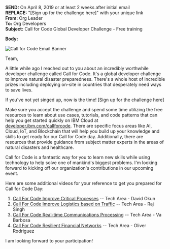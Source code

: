 **SEND:** On April 8, 2019 or at least 2 weeks after initial email  
**REPLACE:** "[Sign up for the challenge here]" with your unique link  
**From:** Org Leader  
**To:** Org Developers  
**Subject:** Call for Code Global Developer Challenge - Free training  

**Body:**

![Call for Code Email Banner](https://raw.githubusercontent.com/IBM/digital-call-kits/master/src/PUSH/CallforCodeEmailBanner.png)

Team,

A little while ago I reached out to you about an incredibly worthwhile developer challenge called Call for Code. It's a global developer challenge to improve natural disaster preparedness. There's a whole host of incredible prizes including deploying on-site in countries that desperately need ways to save lives.

If you've not yet singed up, now is the time!
[Sign up for the challenge here]

Make sure you accept the challenge and spend some time utilizing the free resources to learn about use cases, tutorials, and code patterns that can help you get started quickly on IBM Cloud at [developer.ibm.com/callforcode](developer.ibm.com/callforcode). There are specific focus areas like AI, Cloud, IoT, and Blockchain that will help you build up your knowledge and skills to get ready for our Call for Code day. Additionally, there are resources that provide guidance from subject matter experts in the areas of natural disasters and healthcare. 

Call for Code is a fantastic way for you to learn new skills while using technology to help solve one of mankind's biggest problems. I'm looking forward to kicking off our organization's contributions in our upcoming event.

Here are some additional videos for your reference to get you prepared for Call for Code Day:

1. [Call For Code Improve Critical Processes](https://www.youtube.com/watch?v=j5brY2F9Yr4&t=5s) -- Tech Area - David Okun
2. [Call For Code Improve Logistics based on Traffic](https://www.youtube.com/watch?v=g2p_1Pu_HJs&t=4s) -- Tech Area - Raj Singh
3. [Call For Code Real-time Communications Processing](https://www.youtube.com/watch?v=hzv9A63RaaA&t=10s) -- Tech Area - Va Barbosa
4. [Call For Code Resilient Financial Networks](https://www.youtube.com/watch?v=-hNxVNRSYE8&t=26s) -- Tech Area - Oliver Rodriguez

I am looking forward to your participation!
